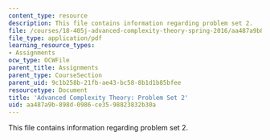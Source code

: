 ```yaml
---
content_type: resource
description: This file contains information regarding problem set 2.
file: /courses/18-405j-advanced-complexity-theory-spring-2016/aa487a9b898d0986ce3598823832b30a_MIT18_405JS16_pset2.pdf
file_type: application/pdf
learning_resource_types:
- Assignments
ocw_type: OCWFile
parent_title: Assignments
parent_type: CourseSection
parent_uid: 9c1b258b-21fb-ae43-bc58-8b1d1b85bfee
resourcetype: Document
title: 'Advanced Complexity Theory: Problem Set 2'
uid: aa487a9b-898d-0986-ce35-98823832b30a
---
```

This file contains information regarding problem set 2.

